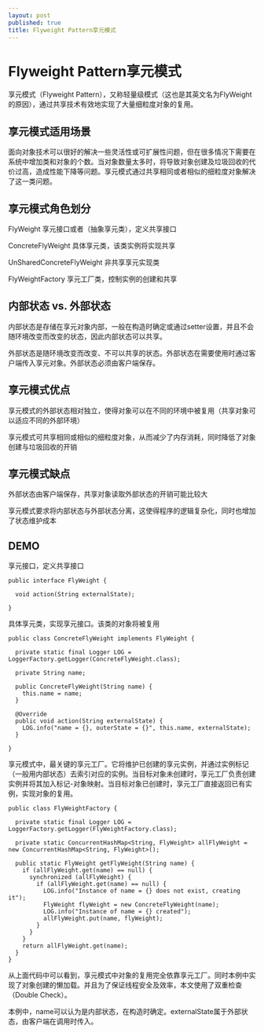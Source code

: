 ```yaml
---
layout: post
published: true
title: Flyweight Pattern享元模式
---
```

# Flyweight Pattern享元模式

享元模式（Flyweight Pattern），又称轻量级模式（这也是其英文名为FlyWeight的原因），通过共享技术有效地实现了大量细粒度对象的复用。

## 享元模式适用场景

面向对象技术可以很好的解决一些灵活性或可扩展性问题，但在很多情况下需要在系统中增加类和对象的个数。当对象数量太多时，将导致对象创建及垃圾回收的代价过高，造成性能下降等问题。享元模式通过共享相同或者相似的细粒度对象解决了这一类问题。

## 享元模式角色划分

FlyWeight 享元接口或者（抽象享元类），定义共享接口

ConcreteFlyWeight 具体享元类，该类实例将实现共享

UnSharedConcreteFlyWeight 非共享享元实现类

FlyWeightFactory 享元工厂类，控制实例的创建和共享

## 内部状态 vs. 外部状态

内部状态是存储在享元对象内部，一般在构造时确定或通过setter设置，并且不会随环境改变而改变的状态，因此内部状态可以共享。

外部状态是随环境改变而改变、不可以共享的状态。外部状态在需要使用时通过客户端传入享元对象。外部状态必须由客户端保存。

## 享元模式优点

享元模式的外部状态相对独立，使得对象可以在不同的环境中被复用（共享对象可以适应不同的外部环境）

享元模式可共享相同或相似的细粒度对象，从而减少了内存消耗，同时降低了对象创建与垃圾回收的开销

## 享元模式缺点

外部状态由客户端保存，共享对象读取外部状态的开销可能比较大

享元模式要求将内部状态与外部状态分离，这使得程序的逻辑复杂化，同时也增加了状态维护成本

## DEMO

享元接口，定义共享接口

    public interface FlyWeight {

      void action(String externalState);

    }
    
具体享元类，实现享元接口。该类的对象将被复用

    public class ConcreteFlyWeight implements FlyWeight {

      private static final Logger LOG = LoggerFactory.getLogger(ConcreteFlyWeight.class);

      private String name;

      public ConcreteFlyWeight(String name) {
        this.name = name;
      }

      @Override
      public void action(String externalState) {
        LOG.info("name = {}, outerState = {}", this.name, externalState);
      }

    }
    
享元模式中，最关键的享元工厂。它将维护已创建的享元实例，并通过实例标记（一般用内部状态）去索引对应的实例。当目标对象未创建时，享元工厂负责创建实例并将其加入标记-对象映射。当目标对象已创建时，享元工厂直接返回已有实例，实现对象的复用。

    public class FlyWeightFactory {

      private static final Logger LOG = LoggerFactory.getLogger(FlyWeightFactory.class);

      private static ConcurrentHashMap<String, FlyWeight> allFlyWeight = new ConcurrentHashMap<String, FlyWeight>();

      public static FlyWeight getFlyWeight(String name) {
        if (allFlyWeight.get(name) == null) {
          synchronized (allFlyWeight) {
            if (allFlyWeight.get(name) == null) {
              LOG.info("Instance of name = {} does not exist, creating it");
              FlyWeight flyWeight = new ConcreteFlyWeight(name);
              LOG.info("Instance of name = {} created");
              allFlyWeight.put(name, flyWeight);
            }
          }
        }
        return allFlyWeight.get(name);
      }
    }
    
从上面代码中可以看到，享元模式中对象的复用完全依靠享元工厂。同时本例中实现了对象创建的懒加载。并且为了保证线程安全及效率，本文使用了双重检查（Double Check）。

本例中，name可以认为是内部状态，在构造时确定。externalState属于外部状态，由客户端在调用时传入。